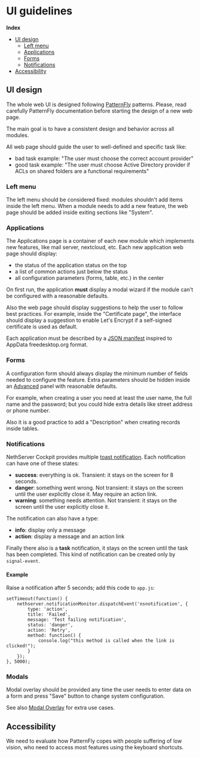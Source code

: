 # UI guidelines

**Index**

* [UI design](#ui-design)
  * [Left menu](#left-menu)
  * [Applications](#applications)
  * [Forms](#forms)
  * [Notifications](#notifications)
* [Accessibility](#accessibility)

## UI design

The whole web UI is designed following [PatternFly](http://www.patternfly.org/) patterns.
Please, read carefully PatternFly documentation before starting the design of a new web page.

The main goal is to have a consistent design and behavior across all modules.

All web page should guide the user to well-defined and specific task like:

- bad task example: "The user must choose the correct account provider"
- good task example: "The user must choose Active Directory provider if ACLs on shared folders are a functional requirements"

### Left menu

The left menu should be considered fixed: modules shouldn't add items inside the left menu.
When a module needs to add a new feature, the web page should be added inside exiting sections like "System".

### Applications

The Applications page is a container of each new module which implements new features, like mail server, nextcloud, etc.
Each new application web page should display:

- the status of the application status on the top
- a list of common actions just below the status
- all configuration parameters (forms, table, etc.) in the center

On first run, the application **must** display a modal wizard if the module can't be configured with a reasonable defaults.

Also the web page should display suggestions to help the user to follow best practices.
For example, inside the "Certificate page", the interface should display a suggestion to enable Let's Encrypt if 
a self-signed certificate is used as default.

Each application must be described by a [JSON manifest](./application_manifest) inspired to AppData freedesktop.org format.

### Forms

A configuration form should always display the minimum number of fields needed to configure the feature.
Extra parameters should be hidden inside an [Advanced](http://www.patternfly.org/pattern-library/forms-and-controls/expand-collapse-section/)
panel with reasonable defaults.

For example, when creating a user you need at least the user name, the full name and the password;
but you could hide extra details like street address or phone number.

Also it is a good practice to add a "Description" when creating records inside tables.

### Notifications

NethServer Cockpit provides multiple [toast notification](http://www.patternfly.org/pattern-library/communication/toast-notifications/).
Each notification can have one of these states:

- **success**: everything is ok. Transient: it stays on the screen for 8 seconds.
- **danger**: something went wrong. Not transient: it stays on the screen until the user explicitly close it.
  May require an action link.
- **warning**: something needs attention. Not transient: it stays on the screen until the user explicitly close it.

The notification can also have a type:

- **info**: display only a message
- **action**: display a message and an action link


Finally there also is a **task** notification, it stays on the screen until the task 
has been completed. This kind of notification can be created only by `signal-event`.


#### Example

Raise a notification after 5 seconds; add this code to `app.js`:
```
setTimeout(function() {
    nethserver.notificationMonitor.dispatchEvent('nsnotification', {
        type: 'action',
        title: 'Failed',
        message: 'Test failing notification',
        status: 'danger',
        action: 'Retry',
        method: function() {
            console.log("this method is called when the link is clicked!");
        }
    });
}, 5000);
```

### Modals

Modal overlay should be provided any time the user needs to enter data on a form and press "Save" button to change system configuration.

See also [Modal Overlay](http://www.patternfly.org/pattern-library/forms-and-controls/modal-overlay/) for extra use cases.

## Accessibility

We need to evaluate how PatternFly copes with people suffering of low vision, who need to access most features
using the keyboard shortcuts.

